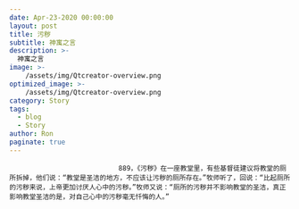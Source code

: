 ```yaml
---
date: Apr-23-2020 00:00:00
layout: post
title: 污秽
subtitle: 神寓之言
description: >-
  神寓之言
image: >-
    /assets/img/Qtcreator-overview.png
optimized_image: >-
    /assets/img/Qtcreator-overview.png
category: Story
tags:
  - blog
  - Story
author: Ron
paginate: true
---
```


							　　889，《污秽》在一座教堂里，有些基督徒建议将教堂的厕所拆掉，他们说：“教堂是圣洁的地方，不应该让污秽的厕所存在。”牧师听了，回说：“比起厕所的污秽来说，上帝更加讨厌人心中的污秽。”牧师又说：“厕所的污秽并不影响教堂的圣洁，真正影响教堂圣洁的是，对自己心中的污秽毫无忏悔的人。”
							
							
						